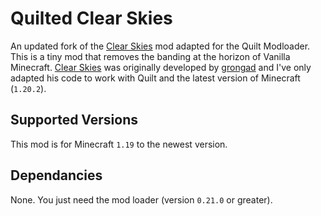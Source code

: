 # Quilted Clear Skies
An updated fork of the [Clear Skies](https://modrinth.com/mod/xNK6XfRv) mod adapted for the Quilt Modloader. This is a tiny mod that removes the banding at the horizon of Vanilla Minecraft. [Clear Skies](https://modrinth.com/mod/xNK6XfRv) was originally developed by [grongad](https://modrinth.com/user/ZBrRFLVK) and I've only adapted his code to work with Quilt and the latest version of Minecraft (`1.20.2`).

## Supported Versions
This mod is for Minecraft `1.19` to the newest version.

## Dependancies
None. You just need the mod loader (version `0.21.0` or greater).
